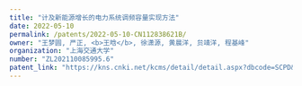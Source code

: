 ```yaml
---
title: "计及新能源增长的电力系统调频容量实现方法"
date: 2022-05-10
permalink: /patents/2022-05-10-CN112838621B/
owner: "王梦圆, 严正, <b>王晗</b>, 徐潇源, 黄晨洋, 贠靖洋, 程基峰"
organization: "上海交通大学"
number: "ZL202110085995.6"
patent_link: "https://kns.cnki.net/kcms/detail/detail.aspx?dbcode=SCPD&dbname=SCPD2022DAY&filename=CN112838621B&uniplatform=NZKPT&v=2nkuqph6jWRERBZ4z0gRcpYwq4kOMPOKJfRM-JdJ8-frXG60GSmcAYNsGr-wuV6D"
---
```

